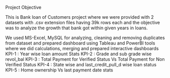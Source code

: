 Project Objective

This is Bank loan of Customers project where we were provided with 2 datasets
with .csv extension files having 39k rows each and the objective was to analyze the
growth that bank got within given years in loans.

We used MS-Excel, MySQL for analyzing, cleaning and removing duplicates from
dataset and prepared dashboard using Tableau and PowerBI tools where we did
calculations, merging and prepared interactive dashboards
KPI-1 : Year wise loan amount Stats
KPI-2 : Grade and sub grade wise revol_bal
KPI-3 : Total Payment for Verified Status Vs Total Payment for Non
Verified Status
KPI-4 : State wise and last_credit_pull_d wise loan status
KPI-5 : Home ownership Vs last payment date stats
